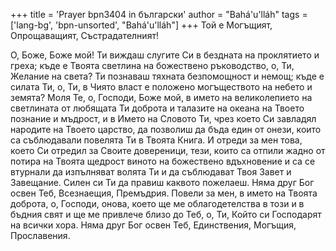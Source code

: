 +++
title = 'Prayer bpn3404 in български'
author = "Bahá'u'lláh"
tags = ['lang-bg', 'bpn-unsorted', "Bahá'u'lláh"]
+++
Той е Могъщият, Опрощаващият, Състрадателният!

О, Боже, Боже мой! Ти виждаш слугите Си в бездната на проклятието и греха; къде е Твоята светлина на божествено ръководство, о, Ти, Желание на света? Ти познаваш тяхната безпомощност и немощ; къде е силата Ти, о, Ти, в Чиято власт е положено могъществото на небето и земята?
Моля Те, о, Господи, Боже мой, в името на великолепието на светлината от любящата Ти доброта и талазите на океана на Твоето познание и мъдрост, и в Името на Словото Ти, чрез което Си завладял народите на Твоето царство, да позволиш да бъда един от онези, които са съблюдавали повелята Ти в Твоята Книга. И отреди за мен това, което Си отредил за Своите довереници, тези, които са отпили жадно от потира на Твоята щедрост виното на божествено вдъхновение и са се втурнали да изпълняват волята Ти и да съблюдават Твоя Завет и Завещание. Силен си Ти да правиш каквото пожелаеш. Няма друг Бог освен Теб, Всезнаещия, Премъдрия.
Повели за мен, в името на Твоята доброта, о, Господи, онова, което ще ме облагодетелства в този и в бъдния свят и ще ме привлече близо до Теб, о, Ти, Който си Господарят на всички хора. Няма друг Бог освен Теб, Единствения, Могъщия, Прославения.
